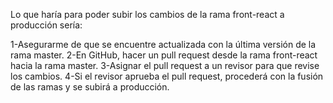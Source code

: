 Lo que haría para poder subir los cambios de la rama front-react a producción sería:

1-Asegurarme de que se encuentre actualizada con la última versión de la rama master.
2-En GitHub, hacer un pull request desde la rama front-react hacia la rama master.
3-Asignar el pull request a un revisor para que revise los cambios.
4-Si el revisor aprueba el pull request, procederá con la fusión de las ramas y se subirá a producción.